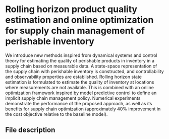 # Rolling horizon product quality estimation and online optimization for supply chain management of perishable inventory

We introduce new methods inspired from dynamical systems and control theory for estimating the quality of perishable products in inventory in a supply chain based on measurable data. A state-space representation of the supply chain with perishable inventory is constructed, and controllability and observability properties are established. Rolling horizon state estimation is formulated to estimate the quality of inventory at locations where measurements are not available. This is combined with an online optimization framework inspired by model predictive control to define an implicit supply chain management policy. Numerical experiments demonstrate the performance of the proposed approach, as well as its benefits for supply chain optimization (approximately 40% improvement in the cost objective relative to the baseline model).

## File description 
